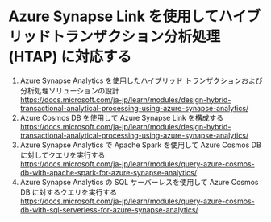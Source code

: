 # Azure Synapse Link を使用してハイブリッドトランザクション分析処理 (HTAP) に対応する

1. Azure Synapse Analytics を使用したハイブリッド トランザクションおよび分析処理ソリューションの設計    
https://docs.microsoft.com/ja-jp/learn/modules/design-hybrid-transactional-analytical-processing-using-azure-synapse-analytics/   
2. Azure Cosmos DB を使用して Azure Synapse Link を構成する   
https://docs.microsoft.com/ja-jp/learn/modules/design-hybrid-transactional-analytical-processing-using-azure-synapse-analytics/   
3. Azure Synapse Analytics で Apache Spark を使用して Azure Cosmos DB に対してクエリを実行する    
https://docs.microsoft.com/ja-jp/learn/modules/query-azure-cosmos-db-with-apache-spark-for-azure-synapse-analytics/   
4. Azure Synapse Analytics の SQL サーバーレスを使用して Azure Cosmos DB に対するクエリを実行する   
https://docs.microsoft.com/ja-jp/learn/modules/query-azure-cosmos-db-with-sql-serverless-for-azure-synapse-analytics/   
